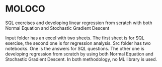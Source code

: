 # MOLOCO
SQL exercises and developing linear regression from scratch with both Normal Equation and Stochastic Gradient Descent

Input folder has an excel with two sheets. The first sheet is for SQL exercise, the second one is for regression analysis.
Src folder has two notebooks. One is the answers for SQL questions. The other one is developing regression from scratch by using both Normal Equation and Stochastic Gradient Descent. In both methodology, no ML library is used.

